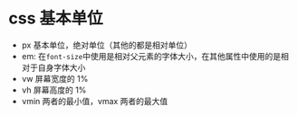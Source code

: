 # css 基本单位

- px 基本单位，绝对单位（其他的都是相对单位）
- em: 在`font-size`中使用是相对父元素的字体大小，在其他属性中使用的是相对于自身字体大小
- vw 屏幕宽度的 1%
- vh 屏幕高度的 1%
- vmin 两者的最小值，vmax 两者的最大值
